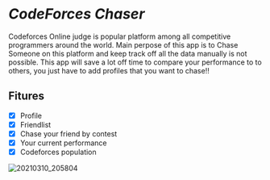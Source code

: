 # *CodeForces Chaser*

Codeforces Online judge is popular platform among all competitive programmers around the world. 
Main perpose of this app is to Chase Someone on this platform and keep track off all the data manually is not possible.
This app will save a lot off time to compare your performance to to others, you just have to add profiles that you want to chase!!

## Fitures

* [x] Profile
* [x] Friendlist
* [x] Chase your friend by contest
* [x] Your current performance
* [x] Codeforces population

![20210310_205804](https://user-images.githubusercontent.com/34402268/110666494-96161e00-81f3-11eb-8fa1-bcc8b8f7e78b.gif)
